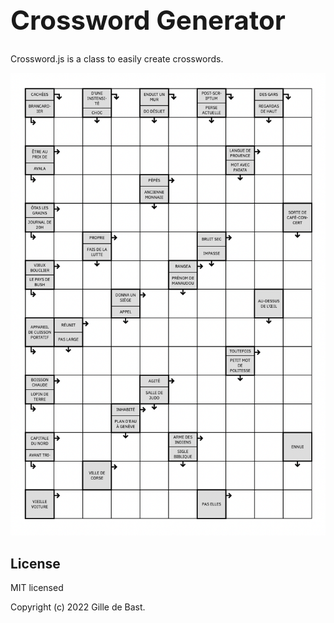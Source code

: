<h1 style="font-size: 3em;">Crossword Generator</h1>

Crossword.js is a class to easily create crosswords.

![crossword example](https://github.com/gilledebast/crossword/blob/main/readme-assets/crossword-example.png?raw=true)

## License
MIT licensed

Copyright (c) 2022 Gille de Bast.